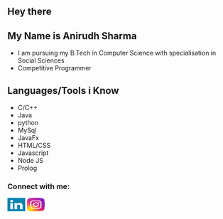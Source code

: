 ## Hey there

## My Name is Anirudh Sharma
  - I am pursuing my B.Tech in Computer Science with specialisation in Social Sciences
  - Competitive Programmer

## Languages/Tools i Know
  - C/C++
  - Java
  - python
  - MySql
  - JavaFx
  - HTML/CSS
  - Javascript
  - Node JS
  - Prolog


<h3 align="left">Connect with me:</h3>
<p align="left">
<a href="https://www.linkedin.com/in/xanirudhsharmax/" target="blank"><img align="center" src="logos/linkedin.svg" height="30" width="40" /></a>
<a href="https://www.instagram.com/anirudhshxrma/" target="blank"><img align="center" src="logos/instagram.svg" height="30" width="40" /></a>
<!-- <a href="https://www.codechef.com/users/i_nikhil070" target="blank"><img align="center" src="logos/codechef.svg"  height="30" width="40" /></a>
<a href="https://codeforces.com/profile/nikhil19259" target="blank"><img align="center" src="logos/codeforces.svg" height="30" width="40" /></a>
</p> -->



